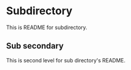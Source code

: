 # Subdirectory

This is README for subdirectory.

## Sub secondary

This is second level for sub directory's README.
